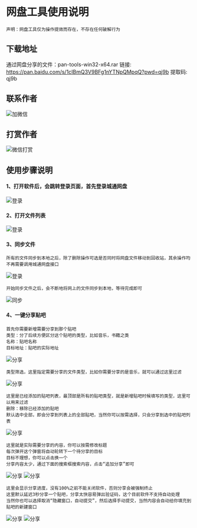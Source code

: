 # 网盘工具使用说明
````
声明：网盘工具仅为操作提效而存在，不存在任何破解行为
````

## 下载地址
通过网盘分享的文件：pan-tools-win32-x64.rar
链接: https://pan.baidu.com/s/1cIBmQ3V9BFg1nYTNpQMpqQ?pwd=qj9b 提取码: qj9b
## 联系作者
![加微信](images/w.png)

## 打赏作者
![微信打赏](images/pay.png)

## 使用步骤说明
#### 1、打开软件后，会跳转登录页面，首先登录城通网盘
![登录](images/1.png)

#### 2、打开文件列表
![登录](images/2.png)

#### 3、同步文件
````
所有的文件同步到本地之后，除了删除操作可选是否同时将网盘文件移动到回收站，其余操作均不再需要调用城通网盘接口
````
![登录](images/3.png)
````
开始同步文件之后，会不断地将网上的文件同步到本地，等待完成即可
````
![同步](images/4.png)

#### 4、一键分享贴吧
````
首先你需要新增需要分享到那个贴吧
类型：分了后续方便区分这个贴吧的类型，比如音乐，书籍之类
名称：贴吧名称
目标地址：贴吧的实际地址
````
![分享](images/5.png)

````
类型筛选，这里指定需要分享的文件类型，比如你需要分享的是音乐，就可以通过这里过滤
````
![分享](images/6.png)
````
这里是已经添加的贴吧列表，最顶部是所有的贴吧类型，就是新增贴吧时候填写的类型，这里可以用来过滤
删除：移除已经添加的贴吧
默认选中全部，即会分享到列表上的全部贴吧，当然你可以按需选择，只会分享到选中的贴吧列表
````
![分享](images/7.png)

````
这里就是实际需要分享的内容，你可以按需修改标题
每次弹开这个弹窗将自动轮转下一个待分享的目标
目标不理想，你可以点击换一个
分享内容太少，通过下面的搜索框搜索内容，点击“追加分享”即可
````
![分享](images/8.png)
![分享](images/9.png)
````
这里会显示分享进度，没有100%之前不能关闭软件，否则分享会被强制终止
这里默认延迟3秒分享一个贴吧，分享太快容易弹出验证码，这个目前软件不支持自动处理
当然你也可以选择取消“隐藏窗口，自动提交”，然后选择手动提交，当然内容会自动给你填充到贴吧的新建窗口
````
![分享](images/10.png)
![分享](images/11.png)

